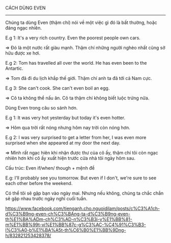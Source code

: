 CÁCH DÙNG EVEN

---------------------------

Chúng ta dùng Even (thậm chí) nói về một việc gì đó là bất thường, hoặc đáng ngạc nhiên.

E.g 1: It's a very rich country. Even the poorest people own cars.

=> Đó là một nước rất giàu mạnh. Thậm chí những người nghèo nhất cũng sở hữu được xe hơi.

E.g 2: Tom has travelled all over the world. He has even been to the Antartic.

=> Tom đã đi du lịch khắp thế giới. Thậm chí anh ta đã tới cả Nam cực.

E.g 3: She can't cook. She can't even boil an egg.

=> Cô ta không thể nấu ăn. Cô ta thậm chí không biết luộc trứng nữa.

Dùng Even trong câu so sánh hơn.

E.g 1: It was very hot yesterday but today it's even hotter.

=> Hôm qua trời rất nóng nhưng hôm nay trời còn nóng hơn.

E.g 2: I was very surprised to get a letter from her, I was even more surprised when she appeared at my door the next day.

=> Mình rất ngạc hiên khi nhận được thư của cô ấy, thậm chí tôi còn ngạc nhiên hơn khi cô ấy xuất hiện trước cửa nhà tôi ngày hôm sau.

Cấu trúc: Even if/when/ though + mệnh đề

E.g: I'll probably see you tomorrow. But even if I don't, we're sure to see each other before the weekend.

Có thể tôi sẽ gặp bạn vào ngày mai. Nhưng nếu không, chúng ta chắc chắn sẽ gặp nhau trước ngày nghỉ cuối tuần.


https://www.facebook.com/tienganh.cho.nguoidilam/posts/c%C3%A1ch-d%C3%B9ng-even-ch%C3%BAng-ta-d%C3%B9ng-even-th%E1%BA%ADm-ch%C3%AD-n%C3%B3i-v%E1%BB%81-m%E1%BB%99t-vi%E1%BB%87c-g%C3%AC-%C4%91%C3%B3-l%C3%A0-b%E1%BA%A5t-th%C6%B0%E1%BB%9Dng-h/832821253428378/
